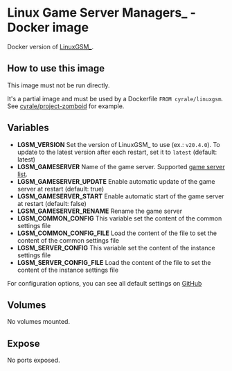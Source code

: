 # Linux Game Server Managers\_ - Docker image

Docker version of [LinuxGSM\_](https://github.com/GameServerManagers/LinuxGSM).

## How to use this image

This image must not be run directly.

It's a partial image and must be used by a Dockerfile `FROM cyrale/linuxgsm`. See [cyrale/project-zomboid](https://github.com/cyrale/project-zomboid) for example.

## Variables

-   **LGSM_VERSION** Set the version of LinuxGSM\_ to use (ex.: `v20.4.0`). To update to the latest version after each restart, set it to `latest` (default: latest)
-   **LGSM_GAMESERVER** Name of the game server. Supported [game server list](https://linuxgsm.com/servers/).
-   **LGSM_GAMESERVER_UPDATE** Enable automatic update of the game server at restart (default: true)
-   **LGSM_GAMESERVER_START** Enable automatic start of the game server at restart (default: false)
-   **LGSM_GAMESERVER_RENAME** Rename the game server
-   **LGSM_COMMON_CONFIG** This variable set the content of the common settings file
-   **LGSM_COMMON_CONFIG_FILE** Load the content of the file to set the content of the common settings file
-   **LGSM_SERVER_CONFIG** This variable set the content of the instance settings file
-   **LGSM_SERVER_CONFIG_FILE** Load the content of the file to set the content of the instance settings file

For configuration options, you can see all default settings on [GitHub](https://github.com/GameServerManagers/LinuxGSM/tree/master/lgsm/config-default/config-lgsm)

## Volumes

No volumes mounted.

## Expose

No ports exposed.

